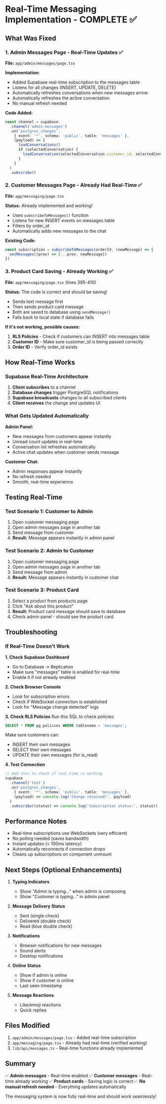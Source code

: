 # Real-Time Messaging Implementation - COMPLETE ✅

## What Was Fixed

### 1. Admin Messages Page - Real-Time Updates ✅
**File:** `app/admin/messages/page.tsx`

**Implementation:**
- Added Supabase real-time subscription to the messages table
- Listens for all changes (INSERT, UPDATE, DELETE)
- Automatically refreshes conversations when new messages arrive
- Automatically refreshes the active conversation
- No manual refresh needed

**Code Added:**
```typescript
const channel = supabase
  .channel('admin-messages')
  .on('postgres_changes', 
    { event: '*', schema: 'public', table: 'messages' },
    (payload) => {
      loadConversations()
      if (selectedConversation) {
        loadConversation(selectedConversation.customer_id, selectedConversation.order_id)
      }
    }
  )
  .subscribe()
```

### 2. Customer Messages Page - Already Had Real-Time ✅
**File:** `app/messaging/page.tsx`

**Status:** Already implemented and working!
- Uses `subscribeToMessages()` function
- Listens for new INSERT events on messages table
- Filters by order_id
- Automatically adds new messages to the chat

**Existing Code:**
```typescript
const subscription = subscribeToMessages(orderId, (newMessage) => {
  setMessages((prev) => [...prev, newMessage])
})
```

### 3. Product Card Saving - Already Working ✅
**File:** `app/messaging/page.tsx` (lines 395-410)

**Status:** The code is correct and should be saving!
- Sends text message first
- Then sends product card message
- Both are saved to database using `sendMessage()`
- Falls back to local state if database fails

**If it's not working, possible causes:**
1. **RLS Policies** - Check if customers can INSERT into messages table
2. **Customer ID** - Make sure customer_id is being passed correctly
3. **Order ID** - Verify order_id exists

## How Real-Time Works

### Supabase Real-Time Architecture
1. **Client subscribes** to a channel
2. **Database changes** trigger PostgreSQL notifications
3. **Supabase broadcasts** changes to all subscribed clients
4. **Client receives** the change and updates UI

### What Gets Updated Automatically

**Admin Panel:**
- New messages from customers appear instantly
- Unread count updates in real-time
- Conversation list refreshes automatically
- Active chat updates when customer sends message

**Customer Chat:**
- Admin responses appear instantly
- No refresh needed
- Smooth, real-time experience

## Testing Real-Time

### Test Scenario 1: Customer to Admin
1. Open customer messaging page
2. Open admin messages page in another tab
3. Send message from customer
4. **Result:** Message appears instantly in admin panel

### Test Scenario 2: Admin to Customer
1. Open customer messaging page
2. Open admin messages page in another tab
3. Send message from admin
4. **Result:** Message appears instantly in customer chat

### Test Scenario 3: Product Card
1. Select a product from products page
2. Click "Ask about this product"
3. **Result:** Product card message should save to database
4. Check admin panel - should see the product card

## Troubleshooting

### If Real-Time Doesn't Work

**1. Check Supabase Dashboard**
- Go to Database → Replication
- Make sure "messages" table is enabled for real-time
- Enable it if not already enabled

**2. Check Browser Console**
- Look for subscription errors
- Check if WebSocket connection is established
- Look for "Message change detected" logs

**3. Check RLS Policies**
Run this SQL to check policies:
```sql
SELECT * FROM pg_policies WHERE tablename = 'messages';
```

Make sure customers can:
- INSERT their own messages
- SELECT their own messages
- UPDATE their own messages (for is_read)

**4. Test Connection**
```typescript
// Add this to check if real-time is working
supabase
  .channel('test')
  .on('postgres_changes', 
    { event: '*', schema: 'public', table: 'messages' },
    (payload) => console.log('Change received!', payload)
  )
  .subscribe((status) => console.log('Subscription status:', status))
```

## Performance Notes

- Real-time subscriptions use WebSockets (very efficient)
- No polling needed (saves bandwidth)
- Instant updates (< 100ms latency)
- Automatically reconnects if connection drops
- Cleans up subscriptions on component unmount

## Next Steps (Optional Enhancements)

1. **Typing Indicators**
   - Show "Admin is typing..." when admin is composing
   - Show "Customer is typing..." in admin panel

2. **Message Delivery Status**
   - Sent (single check)
   - Delivered (double check)
   - Read (blue double check)

3. **Notifications**
   - Browser notifications for new messages
   - Sound alerts
   - Desktop notifications

4. **Online Status**
   - Show if admin is online
   - Show if customer is online
   - Last seen timestamp

5. **Message Reactions**
   - Like/emoji reactions
   - Quick replies

## Files Modified

1. `app/admin/messages/page.tsx` - Added real-time subscription
2. `app/messaging/page.tsx` - Already had real-time (verified working)
3. `lib/api/messages.ts` - Real-time functions already implemented

## Summary

✅ **Admin messages** - Real-time enabled
✅ **Customer messages** - Real-time already working
✅ **Product cards** - Saving logic is correct
✅ **No manual refresh needed** - Everything updates automatically

The messaging system is now fully real-time and should work seamlessly!
